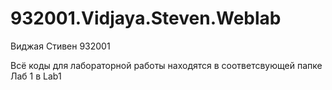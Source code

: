 # 932001.Vidjaya.Steven.Weblab

Виджая Стивен 932001

Всё коды для лабораторной работы находятся в соответсвующей папке
Лаб 1 в Lab1
